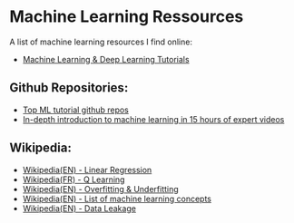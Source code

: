 # Machine Learning Ressources

A list of machine learning resources I find online:

- [Machine Learning & Deep Learning Tutorials](https://github.com/ujjwalkarn/Machine-Learning-Tutorials?tab=readme-ov-file#ai)

## Github Repositories:

- [Top ML tutorial github repos](https://github.com/ishandutta2007/Top-ML-tutorial-repos)
- [In-depth introduction to machine learning in 15 hours of expert videos](https://www.dataschool.io/15-hours-of-expert-machine-learning-videos/)

## Wikipedia:

- [Wikipedia(EN) - Linear Regression](https://en.wikipedia.org/wiki/Linear_regression)
- [Wikipedia(FR) - Q Learning](https://fr.wikipedia.org/wiki/Q-learning)
- [Wikipedia(EN) - Overfitting & Underfitting](https://en.wikipedia.org/wiki/Overfitting)
- [Wikipedia(EN) - List of machine learning concepts](https://en.wikipedia.org/wiki/Outline_of_machine_learning)
- [Wikipedia(EN) - Data Leakage](https://en.wikipedia.org/wiki/Leakage_(machine_learning))
